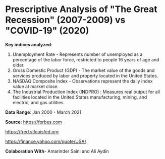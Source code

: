 # Prescriptive Analysis of "The Great Recession" (2007-2009) vs "COVID-19" (2020)

**Key indices analyzed**:

1. Unemployment Rate - Represents number of unemployed as a percentage of the labor force, restricted to people 16 years of age and older.
2. Gross Domestic Product (GDP) - The market value of the goods and services produced by labor and property located in the United States.
3. NASDAQ Composite Index - Observations represent the daily index value at market close. 
4. The Industrial Production Index (INDPRO) : Measures real output for all facilities located in the United States manufacturing, mining, and electric, and gas utilities.

**Data Range**: 
Jan 2000 - March 2021

**Source**:
https://forbes.com

https://fred.stlouisfed.org

https://finance.yahoo.com/quote/USA/

**Colaboration With**- Amarinder Saini and Ali Aydin
